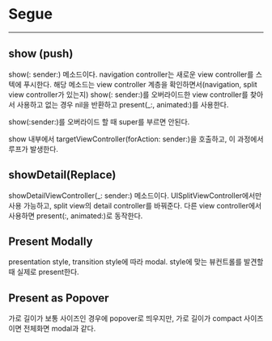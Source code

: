 # Segue

---

## show (push)

show(: sender:) 메소드이다. navigation controller는 새로운 view controller를 스텍에 푸시한다. 해당 메소드는 view controller 계층을 확인하면서(navigation, split view controller가 있는지) show(: sender:)를 오버라이드한 view controller를 찾아서 사용하고 없는 경우 nil을 반환하고 present(_:, animated:)를 사용한다.



show(:sender:)를 오버라이드 할 때 super를 부르면 안된다.

show 내부에서 targetViewController(forAction: sender:)을 호출하고, 이 과정에서 루프가 발생한다.



## showDetail(Replace)

showDetailViewController(_: sender:) 메소드이다. UISplitViewController에서만 사용 가능하고, split view의 detail controller를 바꿔준다. 다른 view controller에서 사용하면 present(:, animated:)로 동작한다.



## Present Modally

presentation style, transition style에 따라 modal. style에 맞는 뷰컨트롤를 발견할 때 실제로 present한다.



## Present as Popover

가로 길이가 보통 사이즈인 경우에 popover로 띄우지만, 가로 길이가 compact 사이즈이면 전체화면 modal과 같다.